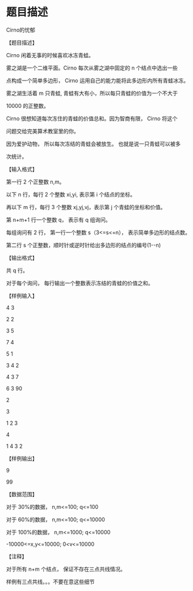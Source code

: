 # 题目描述


<p>
Cirno的忧郁
</p>
<p>
【题目描述】
</p>
<p>
Cirno 闲着无事的时候喜欢冰冻青蛙。
</p>
<p>
雾之湖是一个二维平面。Cirno 每次从雾之湖中固定的 n 个结点中选出一些
</p>
<p>
点构成一个简单多边形， Cirno 运用自己的能力能将此多边形内所有青蛙冰冻。
</p>
<p>
雾之湖生活着 m 只青蛙, 青蛙有大有小，所以每只青蛙的价值为一个不大于
</p>
<p>
10000 的正整数。
</p>
<p>
Cirno 很想知道每次冻住的青蛙的价值总和。因为智商有限， Cirno 将这个
</p>
<p>
问题交给完美算术教室里的你。
</p>
<p>
因为爱护动物， 所以每次冻结的青蛙会被放生。 也就是说一只青蛙可以被多
</p>
<p>
次统计。
</p>
<p>
【输入格式】
</p>
<p>
第一行 2 个正整数 n,m。
</p>
<p>
以下 n 行，每行 2 个整数 xi,yi, 表示第 i 个结点的坐标。
</p>
<p>
再以下 m 行，每行 3 个整数 xj,yj,vj，表示第 j 个青蛙的坐标和价值。
</p>
<p>
第 n+m+1 行一个整数 q， 表示有 q 组询问。
</p>
<p>
每组询问有 2 行， 第一行一个整数 s（3&lt;=s&lt;=n）， 表示简单多边形的结点数。
</p>
<p>
第二行 s 个正整数，顺时针或逆时针给出多边形的结点的编号(1--n)
</p>
<p>
【输出格式】
</p>
<p>
共 q 行。
</p>
<p>
对于每个询问， 每行输出一个整数表示冻结的青蛙的价值之和。
</p>
<p>
【样例输入】
</p>
<p>
4 3
</p>
<p>
2 2
</p>
<p>
3 5
</p>
<p>
7 4
</p>
<p>
5 1
</p>
<p>
3 4 2
</p>
<p>
4 3 7
</p>
<p>
6 3 90
</p>
<p>
2
</p>
<p>
3
</p>
<p>
1 2 3
</p>
<p>
4
</p>
<p>
1 4 3 2
</p>
<p>
【样例输出】
</p>
<p>
9
</p>
<p>
99
</p>
<p>
【数据范围】
</p>
<p>
对于 30%的数据， n,m&lt;=100; q&lt;=100
</p>
<p>
对于 60%的数据， n,m&lt;=100; q&lt;=10000
</p>
<p>
对于 100%的数据， n,m&lt;=1000; q&lt;=10000
</p>
<p>
-10000&lt;=x,y&lt;=10000; 0&lt;v&lt;=10000
</p>
<p>
【注释】
</p>
<p>
对于所有 n+m 个结点， 保证不存在三点共线情况。
</p>
<p>
样例有三点共线。。。不要在意这些细节
</p>
